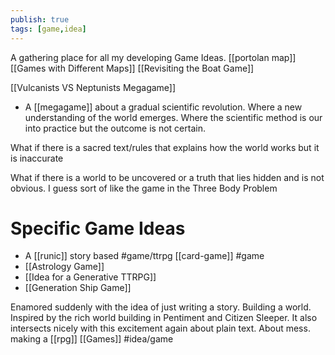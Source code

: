 ```yaml
---
publish: true
tags: [game,idea]
---
```


A gathering place for all my developing Game Ideas.
[[portolan map]] [[Games with Different Maps]]
[[Revisiting the Boat Game]]

[[Vulcanists VS Neptunists Megagame]]
- A [[megagame]] about a gradual scientific revolution. Where a new understanding of the world emerges. Where the scientific method is our into practice but the outcome is not certain. 

What if there is a sacred text/rules that explains how the world works but it is inaccurate

What if there is a world to be uncovered or a truth that lies hidden and is not obvious. I guess sort of like the game in the Three Body Problem
 
# Specific Game Ideas
- A [[runic]] story based #game/ttrpg [[card-game]] #game 
- [[Astrology Game]]
- [[Idea for a Generative TTRPG]]
- [[Generation Ship Game]]



Enamored suddenly with the idea of just writing a story. Building a world. Inspired by the rich world building in Pentiment and Citizen Sleeper. It also intersects nicely with this excitement again about plain text. About mess. making a [[rpg]] [[Games]]
#idea/game
